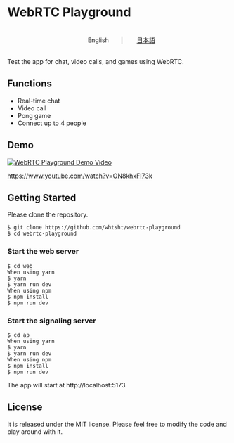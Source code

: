 # WebRTC Playground

</br>
<div align="center">
    English
    &nbsp;&nbsp;| &nbsp;&nbsp;
    <a href="https://github.com/whtsht/webrtc-playground/blob/main/README-jp.md">日本語</a>
</div>
</br>

Test the app for chat, video calls, and games using WebRTC.

## Functions

- Real-time chat
- Video call
- Pong game
- Connect up to 4 people

## Demo

[![WebRTC Playground Demo Video](https://img.youtube.com/vi/ON8khxFI73k/0.jpg)](https://www.youtube.com/watch?v=ON8khxFI73k)

https://www.youtube.com/watch?v=ON8khxFI73k

## Getting Started

Please clone the repository.

```
$ git clone https://github.com/whtsht/webrtc-playground
$ cd webrtc-playground
```

### Start the web server

```
$ cd web
When using yarn
$ yarn
$ yarn run dev
When using npm
$ npm install
$ npm run dev
```

### Start the signaling server

```
$ cd ap
When using yarn
$ yarn
$ yarn run dev
When using npm
$ npm install
$ npm run dev
```

The app will start at http://localhost:5173.

## License

It is released under the MIT license. Please feel free to modify the code and play around with it.
